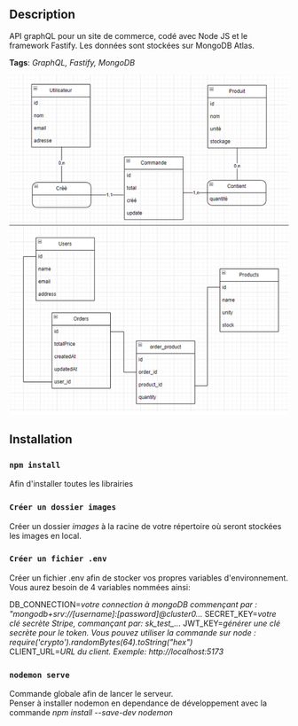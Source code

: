 ## Description

API graphQL pour un site de commerce, codé avec Node JS et le framework Fastify. Les données sont stockées sur MongoDB Atlas.

**Tags**: *GraphQL, Fastify, MongoDB*

<p align="center">
  <img src="./assets/shop_bdd.png" alt="CMD et MLD de la base de donnée">
</p>

## Installation

### `npm install`

Afin d'installer toutes les librairies


### `Créer un dossier images`

Créer un dossier *images* à la racine de votre répertoire où seront stockées les images en local.

### `Créer un fichier .env`

Créer un fichier .env afin de stocker vos propres variables d'environnement.  
Vous aurez besoin de 4 variables nommées ainsi:

DB_CONNECTION=*votre connection à mongoDB commençant par : "mongodb+srv://\[username]:\[password]@cluster0...*
SECRET_KEY=*votre clé secrète Stripe, commançant par: sk_test_...*
JWT_KEY=*générer une clé secrète pour le token. Vous pouvez utiliser la commande sur node : require('crypto').randomBytes(64).toString("hex")*  
CLIENT_URL=*URL du client. Exemple: http://localhost:5173*

### `nodemon serve`

Commande globale afin de lancer le serveur.  
Penser à installer nodemon en dependance de développement avec la commande *npm install --save-dev nodemon*
